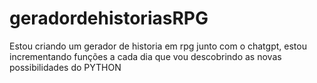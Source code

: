 # geradordehistoriasRPG
Estou criando um gerador de historia em rpg junto com o chatgpt, estou incrementando funções a cada dia que vou descobrindo as novas possibilidades do PYTHON
